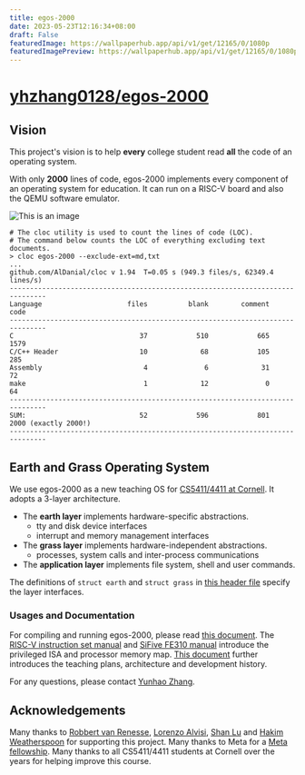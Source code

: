 ```yaml
---
title: egos-2000
date: 2023-05-23T12:16:34+08:00
draft: False
featuredImage: https://wallpaperhub.app/api/v1/get/12165/0/1080p
featuredImagePreview: https://wallpaperhub.app/api/v1/get/12165/0/1080p
---
```


# [yhzhang0128/egos-2000](https://github.com/yhzhang0128/egos-2000)

## Vision

This project's vision is to help **every** college student read **all** the code of an operating system.

With only **2000** lines of code, egos-2000 implements every component of an operating system for education. 
It can run on a RISC-V board and also the QEMU software emulator.

![This is an image](references/screenshots/egos-2000.jpg)

```shell
# The cloc utility is used to count the lines of code (LOC).
# The command below counts the LOC of everything excluding text documents.
> cloc egos-2000 --exclude-ext=md,txt
...
github.com/AlDanial/cloc v 1.94  T=0.05 s (949.3 files/s, 62349.4 lines/s)
-------------------------------------------------------------------------------
Language                     files          blank        comment           code
-------------------------------------------------------------------------------
C                               37            510            665           1579
C/C++ Header                    10             68            105            285
Assembly                         4              6             31             72
make                             1             12              0             64
-------------------------------------------------------------------------------
SUM:                            52            596            801           2000 (exactly 2000!)
-------------------------------------------------------------------------------
```

## Earth and Grass Operating System

We use egos-2000 as a new teaching OS for [CS5411/4411 at Cornell](https://www.cs.cornell.edu/courses/cs4411/2022fa/schedule/). It adopts a 3-layer architecture.

* The **earth layer** implements hardware-specific abstractions.
    * tty and disk device interfaces
    * interrupt and memory management interfaces
* The **grass layer** implements hardware-independent abstractions.
    * processes, system calls and inter-process communications
* The **application layer** implements file system, shell and user commands.

The definitions of `struct earth` and `struct grass` in [this header file](library/egos.h) specify the layer interfaces.

### Usages and Documentation

For compiling and running egos-2000, please read [this document](references/USAGES.md).
The [RISC-V instruction set manual](references/riscv-privileged-v1.10.pdf) and [SiFive FE310 manual](references/sifive-fe310-v19p04.pdf) introduce the privileged ISA and processor memory map.
[This document](references/README.md) further introduces the teaching plans, architecture and development history.

For any questions, please contact [Yunhao Zhang](https://dolobyte.net/).

## Acknowledgements

Many thanks to [Robbert van Renesse](https://www.cs.cornell.edu/home/rvr/), [Lorenzo Alvisi](https://www.cs.cornell.edu/lorenzo/), [Shan Lu](https://people.cs.uchicago.edu/~shanlu/) and [Hakim Weatherspoon](https://www.cs.cornell.edu/~hweather/) for supporting this project.
Many thanks to Meta for a [Meta fellowship](https://research.facebook.com/fellows/zhang-yunhao/).
Many thanks to all CS5411/4411 students at Cornell over the years for helping improve this course.
